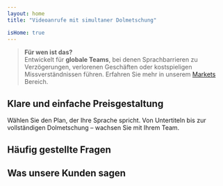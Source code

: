 ```yaml
---
layout: home
title: "Videoanrufe mit simultaner Dolmetschung"

isHome: true
---
```


<!-- text="Videoanrufe mit simultaner Sprachübersetzung." -->
<!-- text="Klassenzimmer brauchen Jahre; InterMind liefert heute Echtzeitverständigung in jeder Sprache." -->
<!-- text="**Mehrsprachige** Videomeetings mit **Sprach**-Dolmetschung" -->
<!-- title="Live-**Dolmetschung** Videomeetings" -->

<HeroSection
title="Treffen Sie sich in **jeder** Sprache"
text="Sprechen Sie in Ihrer Muttersprache. Hören Sie alle anderen – als ob sie diese auch sprechen würden.">

<AuthButton text="Hören Sie den Unterschied" buttonClass="brand"/>
<!-- <ContactFormModalNav buttonText="Demo anfordern"/>
<NavButton to="#pricing" buttonClass="alt" buttonLabel="Preise" /> -->
</HeroSection>

> **Für wen ist das?**  
> Entwickelt für **globale Teams**, bei denen Sprachbarrieren zu Verzögerungen, verlorenen Geschäften oder kostspieligen Missverständnissen führen. Erfahren Sie mehr in unserem [Markets](./product/markets) Bereich.

<span id="1"></span>
<FeatureBlock :card="{
  title: 'Übersetzung ≠ Verständnis. Das ist der nächste Schritt.',
  details: 'Egal in welcher Sprache, **Ihre Stimme wird gehört — und verstanden** — als ob Sie die gleiche Sprache sprechen würden.',
    items: [
      '⚡︎ Natürlich, in [Echtzeit](/product/how-it-works), und ohne Untertitel oder Verzögerung.',
      '✧ KI-gestützte Dolmetschung erfasst Tonfall, Absicht und branchenspezifische Terminologie.',
    ],
  link: './product/what-is-intermind',
  src: {
    light: '/1.png',
    dark: '/1.png',
  },
  inversion: false
}" />

<span id="2"></span>
<FeatureBlock :card="{
    title: 'Der Verstand in Ihren Meetings',
    details: 'InterMind verwandelt jeden mehrsprachigen Anruf in klares, durchsuchbares Wissen.',
    items: [
      '🔍 **Fragen Sie alles** — KI findet Antworten **in all Ihren Meetings**.',
      '✧ Extrahiert automatisch Aufgaben, Verantwortliche und Fristen.',
      '✧ Fasst Kernpunkte in jeder Sprache sofort zusammen.',
    ],
    link: '/product/how-it-works#🧩-deep-memory-deep-understanding',
    src: {
      light: '/2l.png',
      dark: '/2d.png',
    },
    inversion: true
  }" />

<span id="3"></span>
<FeatureBlock :card="{
    title: 'Entwickelt für professionelle Meetings — nicht nur zum Plaudern',
    details: 'InterMind ist eine **professionelle Videomeeting-Plattform**, kein einfaches Add-on oder Plugin.',
    items: [
      '✧ 1080p Auflösung, intelligente Geräuschunterdrückung, Terminplanung, Moderation, Bildschirmfreigabe, Aufnahme, Untertitelung, Teilnehmer-Chat und Kalenderintegration — alles eingebaut und sofort einsatzbereit.',
    ],
    link: '/product/how-it-works',
    src: {
      light: '/3.png',
      dark: '/3.png',
    },
    inversion: false
  }" />

<span id="4"></span>
<FeatureBlock
  :card="{
    title: 'Datenschutz wo er wichtig ist',
    details:
      'InterMind ist für vertrauenskritische Gespräche entwickelt — wo Privatsphäre und Kontrolle am wichtigsten sind.',
    items: [
      '⚡︎ [Regionsbasierter Datenschutz](/product/privacy-architecture) — EU, USA, SO-Asien',
      '✧ **Kein Datentraining**. Kein Zugriff durch Dritte.'
    ],
    link: '/product/privacy-architecture',
    src: {
      light: '/4.png',
      dark: '/4.png',
    },
    inversion: true
  }"
/>

<span id="Pricing"></span>

## Klare und einfache Preisgestaltung

Wählen Sie den Plan, der Ihre Sprache spricht. Von Untertiteln bis zur vollständigen Dolmetschung – wachsen Sie mit Ihrem Team.

<PricingPlans :plans="[
  {
    title: '**Basic** 1 Benutzer',
    price: '**Kostenlos**',
    details: '25 kostenlose Meetings',
    items: [
      '100 Teilnehmer Videomeetings [💬](#3)',
      '30GB gemeinsamer Speicher pro Benutzer',
      'KI-Meeting-Assistent für Notizen & Zusammenfassungen [💬](#2)',
      '**Simultandolmetschen** [💬](#1)',
    ],
  },
  {
    title: '**Pro** 1-99 Benutzer',
    price: '**20€** /Monat/Benutzer, jährlich abgerechnet',
    details: 'oder 25€ monatlich abgerechnet',
    items: [
      '150 Teilnehmer Videomeetings [💬](#3)',
      '2TB gemeinsamer Speicher pro Benutzer',
      'KI-Meeting-Assistent für Notizen & Zusammenfassungen [💬](#2)',
      '**Simultandolmetschen** [💬](#1)',
    ],
  },
  {
    title: '**Business** 1-250 Benutzer',
    price: '**Individueller Preis**',
    details: 'Entwickelt für Datenschutz',
    items: [
      '500 Teilnehmer Videomeetings [💬](#3)',
      '5TB gemeinsamer Speicher pro Benutzer',
      'KI-Meeting-Assistent für Notizen & Zusammenfassungen [💬](#2)',
      '**Simultandolmetschen** [💬](#1)',
      '**Regionsbasiertes Privacy-Routing** (EU / US / Asien) [💬](#4)',
      '**KI-Kollege**. Sieht menschlich aus. Klingt natürlich. (⍺-Version)',
    ],
  }
]">
<AuthButton text="Kostenlos testen" buttonClass="alt"/>
<AuthButton text="Jetzt kaufen" buttonClass="brand"/>
<ContactFormModalNav buttonText="Sprechen Sie mit unserem Team" buttonClass="alt"/>
</PricingPlans>

<span id="FAQ"></span>

## Häufig gestellte Fragen

<AccordionGroup :items="
[
  {
    q: 'Was ist ein lizenzierter Benutzer und was ist ein Teilnehmer?',
    a: 'Ein *lizenzierter Benutzer* hat eine kostenlose oder kostenpflichtige Meeting-Lizenz und kann Meetings innerhalb der Grenzen seines Plans planen. *Teilnehmer* sind Eingeladene — sie **benötigen kein Konto oder Lizenz** zum Beitreten und können sich von jedem Gerät aus **kostenlos** verbinden.'
  },
  {
    q: 'Wie viele Teilnehmer können einem Meeting beitreten?',
    a: 'Das hängt von Ihrem Plan ab: *Basic* unterstützt bis zu **100 Teilnehmer**, *Pro* bis zu **150** und *Business* bis zu **500**.'
  },
  {
    q: 'Wie viele Personen können eine InterMind-Lizenz nutzen?',
    a: 'Jeder *lizenzierte Benutzer* kann **unbegrenzt viele Meetings** hosten. Wenn mehrere Teammitglieder gleichzeitig Meetings hosten müssen, benötigt jeder seine eigene Lizenz.'
  },
  {
    q: 'Funktioniert die Sprachdolmetschung in allen Plänen?',
    a: 'Ja, *Sprachdolmetschung* ist in allen Plänen verfügbar. Bei *Basic* funktioniert sie **nur mit Untertiteln**. *Pro* und *Business* schalten die vollständige **bidirektionale Sprache-zu-Sprache-Dolmetschung**, mehr Kapazität und erweiterte Funktionen frei.'
  },
  {
    q: 'Wie lange kann ein Meeting maximal dauern?',
    a: 'Meetings können in allen Plänen bis zu **24 Stunden** dauern.'
  },
  {
    q: 'Kann ich Meetings aufzeichnen?',
    a: 'Ja, alle Pläne unterstützen **Meeting-Aufzeichnungen**. Aufzeichnungen werden sicher in Ihrem Konto gespeichert und sind jederzeit zugänglich.'
  },
  {
    q: 'Gibt es eine Begrenzung für die Anzahl der Meetings, die ich hosten kann?',
    a: 'Nein. Sie können **unbegrenzt viele Meetings** hosten — selbst im *kostenlosen Basic-Plan*. *Pro* und *Business* Pläne bieten mehr Leistung, Teilnehmer und Kontrolle.'
  },
  {
    q: 'Was ist, wenn ich mehr Speicherplatz für Aufzeichnungen benötige?',
    a: '*Pro* enthält **2 TB** gemeinsamen Speicherplatz pro Benutzer. *Business* bietet **5 TB**. Benötigen Sie mehr? **Kontaktieren Sie uns** für individuelle Optionen.'
  },
  {
    q: 'Wie gewährleistet InterMind Datenschutz und Sicherheit?',
    a: 'InterMind ist **von Grund auf privat**. Alle Daten werden in Ihrer ausgewählten Region verarbeitet und gespeichert — *EU, USA oder Asien*. Wir erfüllen **DSGVO, CCPA und UAE PDPL** und **verwenden Ihre Inhalte niemals** für Training oder Zugriff durch Dritte.'
  },
  {
    q: 'Kann ich InterMind vor dem Kauf eines Plans testen?',
    a: 'Absolut. Der *kostenlose Basic-Plan* gibt Ihnen vollen Zugriff auf Kernfunktionen — einschließlich **mehrsprachiger Meetings**, **Untertitel** und einem **KI-Assistenten**. Keine Kreditkarte, **keine zeitliche Begrenzung**. Upgrade jederzeit möglich.'
  },
  {
    q: 'Was ist, wenn ich Hilfe oder Support benötige?',
    a: 'Support ist über unser **Hilfecenter**, **E-Mail** und **Live-Chat** verfügbar. *Business*-Nutzer erhalten **Priority-Support** mit einem persönlichen Ansprechpartner.'
  },
  {
    q: 'Kann ich mein Abonnement jederzeit kündigen?',
    a: 'Ja. *Monatspläne* enden zum Ende des Abrechnungszeitraums. *Jahrespläne* können gegen eine **anteilige Rückerstattung** gekündigt werden.'
  },
  {
    q: 'Wie kann ich meinen Plan upgraden oder downgraden?',
    a: 'Sie können Ihren Plan jederzeit über Ihre **Kontoeinstellungen** ändern. Änderungen werden **sofort** wirksam.'
  },
  {
    q: 'Welche Sprachen unterstützt InterMind für die Sprachdolmetschung?',
    a: 'Wir unterstützen **über 100 Sprachen** mit Echtzeit-Sprachdolmetschung. Die Liste wächst stetig — aktuelle Updates finden Sie auf unserer Website.'
  },
  {
    q: 'Kann ich InterMind für Webinare oder große Veranstaltungen nutzen?',
    a: 'Ja. *Pro* und *Business* Pläne sind ideal für **große Meetings und Webinare** — mit Unterstützung für bis zu **500 Teilnehmer** im *Business*-Plan.'
  }
]
"/>

<span id="Testimonials"></span>

## Was unsere Kunden sagen

<AutoScrollTestimonials testimonialsUrl="/testimonials.json"/>